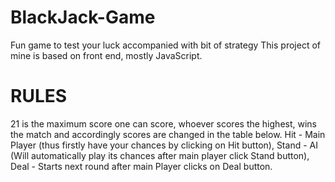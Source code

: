 # BlackJack-Game

Fun game to test your luck accompanied with bit of strategy
This project of mine is based on front end, mostly JavaScript.

# RULES

21 is the maximum score one can score, whoever scores the highest, wins the match and accordingly scores are changed in the table below.
Hit - Main Player (thus firstly have your chances by clicking on Hit button),
Stand - AI (Will automatically play its chances after main player click Stand button),
Deal - Starts next round after main Player clicks on Deal button.
